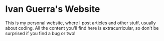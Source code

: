 # Ivan Guerra's Website

This is my personal website, where I post articles and other stuff, usually
about coding. All the content you'll find here is extracurricular, so don't be
surprised if you find a bug or two!
